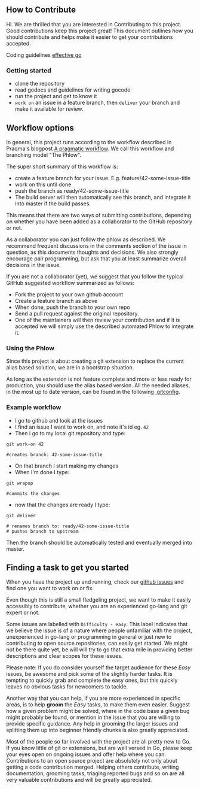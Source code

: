 
## How to Contribute

Hi. We are thrilled that you are interested in Contributing to this project. Good contributions keep this project great!
This document outlines how you should contribute and helps make it easier to get your contributions accepted. 


Coding guidelines [effective go](https://golang.org/doc/effective_go.html) 

### Getting started
- clone the repository
- read godocs and guidelines for writing gocode 
- run the project and get to know it
- `work on` an issue in a feature branch, then `deliver` your branch and make it available for review.

## Workflow options
In general, this project runs according to the workflow described in Praqma's blogpost [A pragmatic workflow](http://www.praqma.com/stories/a-pragmatic-workflow/). We call this workflow and branching model "The Phlow".

The super short summary of this workflow is:
- create a feature branch for your issue. E.g. feature/42-some-issue-title
- work on this until done
- push the branch as ready/42-some-issue-title
- The build server will then automatically see this branch, and integrate it into master if the build passes.

This means that there are two ways of submitting contributions, depending on whether you have been added as a collaborator to the GitHub repository or not.

As a collaborator you can just follow the phlow as described. We recommend frequent discussions in the comments section of the issue in question, as this documents thoughts and decisions. We also strongly encourage pair programming, but ask that you at least summarize overall decisions in the issue.

If you are not a collaborator (yet), we suggest that you follow the typical GitHub suggested workflow summarized as follows:
- Fork the project to your own github account
- Create a feature branch as above
- When done, push the branch to your own repo
- Send a pull request against the original repository.
- One of the maintainers will then review your contribution and if it is accepted we will simply use the described automated Phlow to integrate it.

### Using the Phlow
Since this project is about creating a git extension to replace the current alias based solution, we are in a bootstrap situation. 

As long as the extension is not feature complete and more or less ready for production, you should use the alias based version. All the needed aliases, in the most up to date version, can be found in the following [.gitconfig](https://github.com/Praqma/the-phlow/blob/master/.gitconfig).

### Example workflow   

- I go to github and look at the issues
- I find an issue I want to work on, and note it's id eg. `42`
- Then i go to my local git repository and type: 

```git
git work-on 42

#creates branch: 42-some-issue-title
```
- On that branch I start making my changes
- When I'm done I type: 

```git
git wrapup

#commits the changes
```
- now that the changes are ready I type: 

```git
git deliver

# renames branch to: ready/42-some-issue-title
# pushes branch to upstream
```

Then the branch should be automatically tested and eventually merged into master.

## Finding a task to get you started
When you have the project up and running, check our [github issues](https://github.com/Praqma/git-phlow/issues) and find one you want to work on or fix.

Even though this is still a small fledgeling project, we want to make it easily accessibly to contribute, whether you are an experienced go-lang and git expert or not. 

Some issues are labelled with `Difficulty - easy`. This label indicates that we believe the issue is of a nature where people unfamiliar with the project, unexperienced in go-lang or programming in general or just new to contributing to open source repositories, can easily get started. We might not be there quite yet, be will will try to go that extra mile in providing better descriptions and clear scopes for these issues.

Please note: If you do consider yourself the target audience for these *Easy* issues, be awesome and pick some of the slightly harder tasks. It is tempting to quickly grab and complete the easy ones, but this quickly leaves no obvious tasks for newcomers to tackle. 

Another way that you can help, if you are more experienced in specific areas, is to help **groom** the *Easy* tasks, to make them even easier. Suggest how a given problem might be solved, where in the code base a given bug might probably be found, or mention in the issue that you are willing to provide specific guidance. Any help in grooming the larger issues and splitting them up into beginner friendly chunks is also greatly appreciated.

Most of the people so far involved with the project are all pretty new to Go. If you know little of git or extensions, but are well versed in Go, please keep your eyes open on ongoing issues and offer help where you can. Contributions to an open source project are absolutely not only about getting a code contribution merged. Helping others contribute, writing documentation, grooming tasks, triaging reported bugs and so on are all very valuable contributions and will be greatly appreciated.


